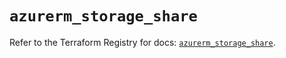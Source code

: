 # `azurerm_storage_share`

Refer to the Terraform Registry for docs: [`azurerm_storage_share`](https://registry.terraform.io/providers/hashicorp/azurerm/3.88.0/docs/resources/storage_share).
